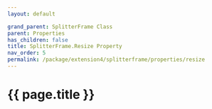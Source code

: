 ```yaml
---
layout: default

grand_parent: SplitterFrame Class
parent: Properties
has_children: false
title: SplitterFrame.Resize Property
nav_order: 5
permalink: /package/extension4/splitterframe/properties/resize
---
```

# {{ page.title }}